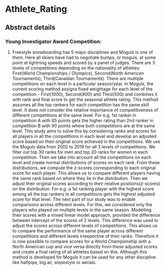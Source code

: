 # Athlete_Rating

## Abstract details

### Young Investigator Award Competition:

1. Freestyle snowboarding has 5 major disciplines and Moguls is one of them. Here all skiers have had to negotiate bumps, or moguls, at some point at lightning speeds and scored by a panel of judges. There are 3 levels of competitions depending on the nationality of athletes: First(World Championships / Olympics), Second(North American Tournaments), Third(Canadian Tournaments). There are multiple competitions on each level in a particular season/year. In Moguls, the current scoring method assigns fixed weightage for each level of the competition - First(1000), Second(800) and Third(500) and combines it with rank and final score to get the seasonal athlete rating. This method assumes all the top rankers for each competition has the same skill level. It does not consider the relative importance of competitiveness of different competitions at the same level. For e.g. 1st ranker in competition A with 85 points gets the higher rating than 2nd ranker in competition B with 90 points where both competitions are at the same level. This study aims to solve this by considering ranks and scores for all players in all the competitions in each level and develop an adjusted score based on their original score achieved in the competitions. We use the Moguls data from 2002 to 2019 for all 3 levels of competitions. We filter out top 30 ranks for men and top 20 ranks for women in each competition. Then we take into account all the competitions on each level and create normal distributions of scores on each rank. From these distributions, we compute the z-scores corresponding to each original score for each player. This allows us to compare different players having the same rank based on where they lie in the distribution. Then we adjust their original scores according to their relative positions(z-scores) on the distribution. For e.g. a 1st ranking player with the highest score among all the top rankers in all competitions gets the highest adjusted score for that level. The next part of our study was to enable comparisons across different levels. For this, we considered only the players who played on multiple levels in the same season. Modelling their scores with a mixed linear model approach, provided the difference between intercept of the scores of 2 levels. This difference was used to adjust the scores across different levels of competitions. This allows us to compare the performance of the same player across different competitions and different levels irrespective of their ranks. Therefore it is now possible to compare scores for a World Championship with a North American cup and vice versa directly from these adjusted scores and create a final rating of all athletes based on this. Although this method is developed for Moguls it can be used for any other discipline like halfpipe, big air, slopestyle or aerials.


